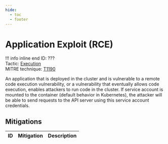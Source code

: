 ```yaml
---
hide:
  - toc
  - footer
---
```


# Application Exploit (RCE)

!!! info inline end
    ID: ???<br>
    Tactic: [Execution](../Execution/index.md) <br>
    MITRE technique: [T1190](https://attack.mitre.org/techniques/T1190/)

An application that is deployed in the cluster and is vulnerable to a remote code execution vulnerability, or a vulnerability that eventually allows code execution, enables attackers to run code in the cluster. If service account is mounted to the container (default behavior in Kubernetes), the attacker will be able to send requests to the API server using this service account credentials.

## Mitigations

|ID|Mitigation|Description|
|--|----------|-----------|